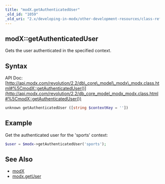 ```yaml
---
title: "modX.getAuthenticatedUser"
_old_id: "1059"
_old_uri: "2.x/developing-in-modx/other-development-resources/class-reference/modx/modx.getauthenticateduser"
---
```


## modX::getAuthenticatedUser

 Gets the user authenticated in the specified context.

## Syntax

 API Doc: [http://api.modx.com/revolution/2.2/db\_core\_model\_modx\_modx.class.html#%5CmodX::getAuthenticatedUser()](http://api.modx.com/revolution/2.2/db_core_model_modx_modx.class.html#%5CmodX::getAuthenticatedUser())

 ``` php
unknown getAuthenticatedUser ([string $contextKey = ''])
```

## Example

 Get the authenticated user for the 'sports' context:

 ``` php
$user = $modx->getAuthenticatedUser('sports');
```

## See Also

- [modX](extending-modx/core-model/modx "modX")
- [modx.getUser](extending-modx/modx-class/reference/modx.getuser)